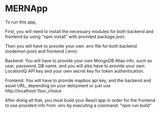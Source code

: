# MERNApp

To run this app,

First, you will need to install the necessary modules for both backend and frontend by using "npm install" with provided package.json.

Then you will have to provide your own .env file for both backend (nodemon.json) and frontend (.env).
  
  Backend: You will have to provide your own MongoDB Atlas info, such as user, password, DB name, and you will also have to provide your own 
           LocationIQ API key and your own secret key for token authentication.
  
  Frontend: You will have to provide mapbox api key, and the backend and asset URL, depending on your deloyment or just use http://localhost:*Your_choice*
  
After doing all that, you must build your React app in order for the frontend to use provided info from .env by executing a command: "npm run build"
